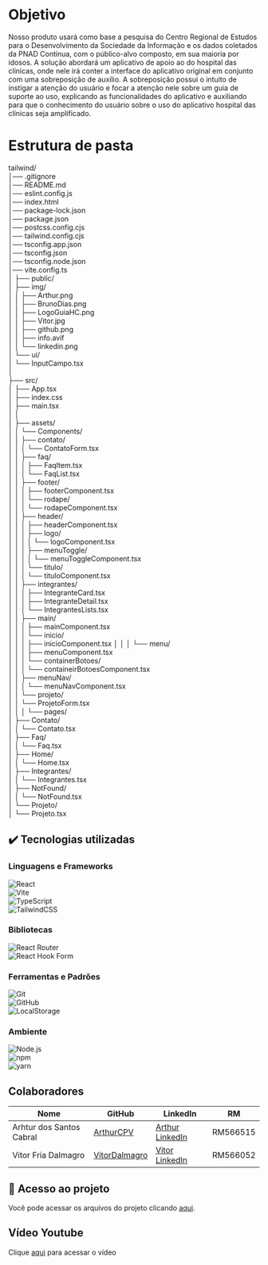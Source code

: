 
# Objetivo

 

Nosso produto usará como base a pesquisa do Centro Regional de Estudos para o Desenvolvimento da Sociedade da Informação e os dados coletados da PNAD Contínua, com o público-alvo composto, em sua maioria por idosos. A solução abordará um aplicativo de apoio ao do hospital das clínicas, onde nele irá conter a interface do aplicativo original em conjunto com uma sobreposição de auxílio. A sobreposição possui o intuito de instigar a atenção do usuário e focar a atenção nele sobre um guia de suporte ao uso, explicando as funcionalidades do aplicativo e auxiliando para que o conhecimento do usuário sobre o uso do aplicativo hospital das clínicas seja amplificado. 

# Estrutura de pasta



tailwind/  
│── .gitignore  
│── README.md  
│── eslint.config.js  
│── index.html  
│── package-lock.json  
│── package.json  
│── postcss.config.cjs  
│── tailwind.config.cjs  
│── tsconfig.app.json  
│── tsconfig.json  
│── tsconfig.node.json  
│── vite.config.ts  
│ 
├── public/  
│   ├── img/  
│   │   ├── Arthur.png  
│   │   ├── BrunoDias.png  
│   │   ├── LogoGuiaHC.png  
│   │   ├── Vitor.jpg  
│   │   ├── github.png  
│   │   ├── info.avif  
│   │   └── linkedin.png  
│   └── ui/  
│       └── InputCampo.tsx  
│  
├── src/  
│   ├── App.tsx  
│   ├── index.css  
│   ├── main.tsx  
│   │  
│   ├── assets/  
│   │   └── Components/  
│   │       ├── contato/  
│   │       │   └── ContatoForm.tsx  
│   │       ├── faq/  
│   │       │   ├── FaqItem.tsx  
│   │       │   └── FaqList.tsx  
│   │       ├── footer/  
│   │       │   ├── footerComponent.tsx  
│   │       │   └── rodape/  
│   │       │       └── rodapeComponent.tsx  
│   │       ├── header/  
│   │       │   ├── headerComponent.tsx  
│   │       │   ├── logo/   
│   │       │   │   └── logoComponent.tsx  
│   │       │   ├── menuToggle/  
│   │       │   │   └── menuToggleComponent.tsx  
│   │       │   └── titulo/  
│   │       │       └── tituloComponent.tsx  
│   │       ├── integrantes/  
│   │       │   ├── IntegranteCard.tsx  
│   │       │   ├── IntegranteDetail.tsx  
│   │       │   └── IntegrantesLists.tsx  
│   │       ├── main/  
│   │       │   ├── mainComponent.tsx  
│   │       │   └── inicio/  
│   │       │       ├── inicioComponent.tsx 
│   │       │       └── menu/  
│   │       │           ├── menuComponent.tsx  
│   │       │           └── containerBotoes/  
│   │       │               └── containeirBotoesComponent.tsx  
│   │       ├── menuNav/  
│   │       │   └── menuNavComponent.tsx  
│   │       └── projeto/  
│   │           └── ProjetoForm.tsx  
│   │
│   └── pages/  
│       ├── Contato/  
│       │   └── Contato.tsx  
│       ├── Faq/  
│       │   └── Faq.tsx  
│       ├── Home/  
│       │   └── Home.tsx  
│       ├── Integrantes/  
│       │   └── Integrantes.tsx  
│       ├── NotFound/  
│       │   └── NotFound.tsx  
│       └── Projeto/  
│           └── Projeto.tsx  






## ✔️ Tecnologias utilizadas

### Linguagens e Frameworks
![React](https://img.shields.io/badge/React-20232A?style=for-the-badge&logo=react&logoColor=61DAFB)   
![Vite](https://img.shields.io/badge/Vite-646CFF?style=for-the-badge&logo=vite&logoColor=white)   
![TypeScript](https://img.shields.io/badge/TypeScript-007ACC?style=for-the-badge&logo=typescript&logoColor=white)   
![TailwindCSS](https://img.shields.io/badge/TailwindCSS-38B2AC?style=for-the-badge&logo=tailwindcss&logoColor=white)   

### Bibliotecas  
![React Router](https://img.shields.io/badge/React_Router-CA4245?style=for-the-badge&logo=react-router&logoColor=white)  
![React Hook Form](https://img.shields.io/badge/React_Hook_Form-EC5990?style=for-the-badge&logo=reacthookform&logoColor=white)  

### Ferramentas e Padrões
![Git](https://img.shields.io/badge/Git-F05033?style=for-the-badge&logo=git&logoColor=white)  
![GitHub](https://img.shields.io/badge/GitHub-121011?style=for-the-badge&logo=github&logoColor=white)  
![LocalStorage](https://img.shields.io/badge/LocalStorage-FFA500?style=for-the-badge&logo=google-chrome&logoColor=white)  

### Ambiente
![Node.js](https://img.shields.io/badge/Node.js-43853D?style=for-the-badge&logo=node.js&logoColor=white)  
![npm](https://img.shields.io/badge/npm-CB3837?style=for-the-badge&logo=npm&logoColor=white)  
![yarn](https://img.shields.io/badge/yarn-2C8EBB?style=for-the-badge&logo=yarn&logoColor=white)  


## Colaboradores

| Nome                      | GitHub                                                              | LinkedIn | RM |
|---------------------------|---------------------------------------------------------------------|----------|----|
| Arhtur dos Santos Cabral    |  [ArthurCPV](https://github.com/ArthurCPV)                                                                     |    [Arthur LinkedIn](https://www.linkedin.com/in/arthur-cabral2101/)      | RM566515 |
| Vitor Fria Dalmagro                   | [VitorDalmagro](https://github.com/VitorDalmagro)                                                                     |  [Vitor LinkedIn](https://www.linkedin.com/in/vitor-fria-dalmagro-474524379)        | RM566052 |


## 📁 Acesso ao projeto
Você pode acessar os arquivos do projeto clicando [aqui](https://github.com/ArthurCPV/Guia-HC_React2).

##  Vídeo Youtube
Clique [aqui](https://youtu.be/Nzm3UieYOfc) para acessar o vídeo
